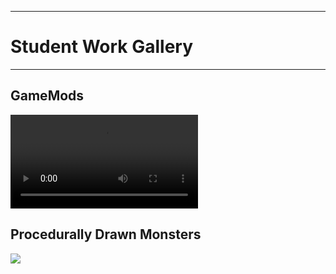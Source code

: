 --------------------------------
# Student Work Gallery
--------------------------------

## GameMods

<video controls=true autoplay=true loop=true>
	<source src="http://accad.osu.edu/~jeisenma/teaching/pcad_p5/gallery/GameMods.ogg" type='video/ogg; codecs="theora, vorbis"'>
</video>

## Procedurally Drawn Monsters

<img src="http://accad.osu.edu/~jeisenma/teaching/pcad_p5/gallery/monsters.png"/>

